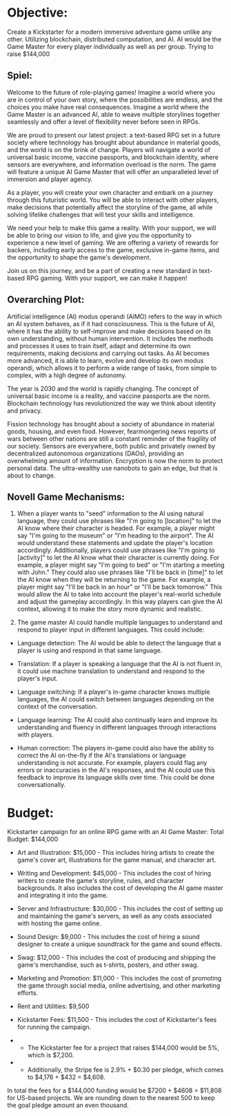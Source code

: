 Objective: 
===========
Create a Kickstarter for a modern immersive adventure game unlike any other. Utilizing blockchain, distributed computation, and AI. AI would be the Game Master for every player individually as well as per group. Trying to raise $144,000 

 

Spiel: 
----------

Welcome to the future of role-playing games! Imagine a world where you are in control of your own story, where the possibilities are endless, and the choices you make have real consequences. Imagine a world where the Game Master is an advanced AI, able to weave multiple storylines together seamlessly and offer a level of flexibility never before seen in RPGs. 

We are proud to present our latest project: a text-based RPG set in a future society where technology has brought about abundance in material goods, and the world is on the brink of change. Players will navigate a world of universal basic income, vaccine passports, and blockchain identity, where sensors are everywhere, and information overload is the norm. The game will feature a unique AI Game Master that will offer an unparalleled level of immersion and player agency. 

As a player, you will create your own character and embark on a journey through this futuristic world. You will be able to interact with other players, make decisions that potentially affect the storyline of the game, all while solving lifelike challenges that will test your skills and intelligence.  

We need your help to make this game a reality. With your support, we will be able to bring our vision to life, and give you the opportunity to experience a new level of gaming. We are offering a variety of rewards for backers, including early access to the game, exclusive in-game items, and the opportunity to shape the game's development. 

Join us on this journey, and be a part of creating a new standard in text-based RPG gaming. With your support, we can make it happen! 

Overarching Plot: 
-----------------
Artificial intelligence (AI) modus operandi (AIMO) refers to the way in which an AI system behaves, as if it had consciousness. This is the future of AI, where it has the ability to self-improve and make decisions based on its own understanding, without human intervention. It includes the methods and processes it uses to train itself, adapt and determine its own requirements, making decisions and carrying out tasks. As AI becomes more advanced, it is able to learn, evolve and develop its own modus operandi, which allows it to perform a wide range of tasks, from simple to complex, with a high degree of autonomy. 

The year is 2030 and the world is rapidly changing. The concept of universal basic income is a reality, and vaccine passports are the norm. Blockchain technology has revolutionized the way we think about identity and privacy. 

Fission technology has brought about a society of abundance in material goods, housing, and even food. However, fearmongering news reports of wars between other nations are still a constant reminder of the fragility of our society. Sensors are everywhere, both public and privately owned by decentralized autonomous organizations (DAOs), providing an overwhelming amount of information. Encryption is now the norm to protect personal data. The ultra-wealthy use nanobots to gain an edge, but that is about to change. 

 

Novell Game Mechanisms: 
---------------
1. When a player wants to "seed" information to the AI using natural language, they could use phrases like "I'm going to [location]" to let the AI know where their character is headed. For example, a player might say "I'm going to the museum" or "I'm heading to the airport". The AI would understand these statements and update the player's location accordingly. 
Additionally, players could use phrases like "I'm going to [activity]" to let the AI know what their character is currently doing. For example, a player might say "I'm going to bed" or "I'm starting a meeting with John." 
They could also use phrases like "I'll be back in [time]" to let the AI know when they will be returning to the game. For example, a player might say "I'll be back in an hour" or "I'll be back tomorrow." This would allow the AI to take into account the player's real-world schedule and adjust the gameplay accordingly. 
In this way players can give the AI context, allowing it to make the story more dynamic and realistic. 

2. The game master AI could handle multiple languages to understand and respond to player input in different languages. This could include: 
* Language detection: The AI would be able to detect the language that a player is using and respond in that same language. 

* Translation: If a player is speaking a language that the AI is not fluent in, it could use machine translation to understand and respond to the player's input. 

* Language switching: If a player's in-game character knows multiple languages, the AI could switch between languages depending on the context of the conversation. 

* Language learning: The AI could also continually learn and improve its understanding and fluency in different languages through interactions with players. 

* Human correction: The players in-game could also have the ability to correct the AI on-the-fly if the AI's translations or language understanding is not accurate. For example, players could flag any errors or inaccuracies in the AI's responses, and the AI could use this feedback to improve its language skills over time. This could be done conversationally. 

Budget: 
==============
Kickstarter campaign for an online RPG game with an AI Game Master: Total Budget: $144,000 
 
* Art and Illustration: $15,000 - This includes hiring artists to create the game's cover art, illustrations for the game manual, and character art. 

* Writing and Development: $45,000 - This includes the cost of hiring writers to create the game's storyline, rules, and character backgrounds. It also includes the cost of developing the AI game master and integrating it into the game. 

* Server and Infrastructure: $30,000 - This includes the cost of setting up and maintaining the game's servers, as well as any costs associated with hosting the game online. 

* Sound Design: $9,000 - This includes the cost of hiring a sound designer to create a unique soundtrack for the game and sound effects. 

* Swag: $12,000 - This includes the cost of producing and shipping the game's merchandise, such as t-shirts, posters, and other swag. 

* Marketing and Promotion: $11,000 - This includes the cost of promoting the game through social media, online advertising, and other marketing efforts. 

* Rent and Utilities: $9,500 

* Kickstarter Fees: $11,500 - This includes the cost of Kickstarter's fees for running the campaign. 

* * The Kickstarter fee for a project that raises $144,000 would be 5%, which is $7,200.  

* * Additionally, the Stripe fee is 2.9% + $0.30 per pledge, which comes to $4,176 + $432 = $4,608.  

In total the fees for a $144,000 funding would be $7200 + $4608 = $11,808 for US-based projects. We are rounding down to the nearest 500 to keep the goal pledge amount an even thousand. 

